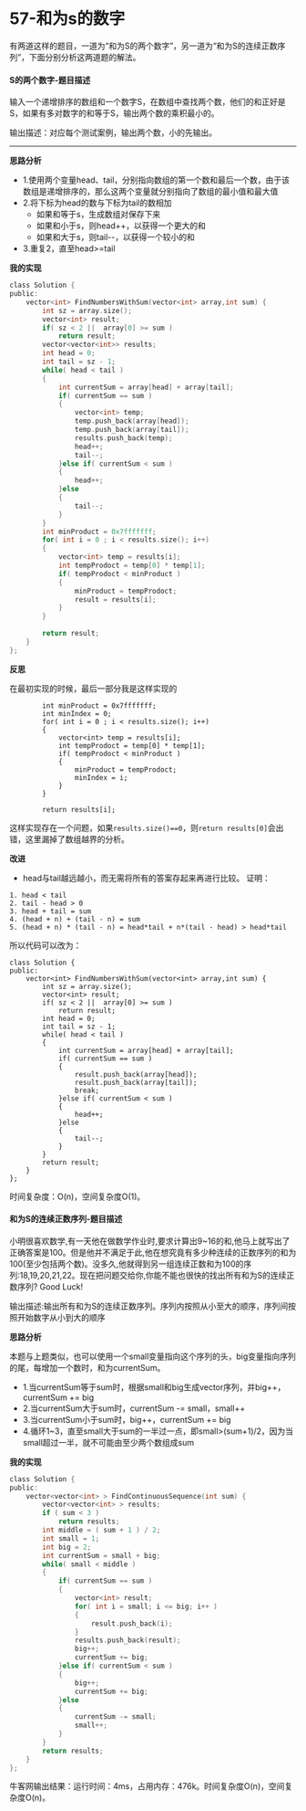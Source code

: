 # 57-和为s的数字

有两道这样的题目，一道为“和为S的两个数字”，另一道为“和为S的连续正数序列”，下面分别分析这两道题的解法。

#### S的两个数字-题目描述

输入一个递增排序的数组和一个数字S，在数组中查找两个数，他们的和正好是S，如果有多对数字的和等于S，输出两个数的乘积最小的。

输出描述：对应每个测试案例，输出两个数，小的先输出。

---

**思路分析**

- 1.使用两个变量head、tail，分别指向数组的第一个数和最后一个数，由于该数组是递增排序的，那么这两个变量就分别指向了数组的最小值和最大值
- 2.将下标为head的数与下标为tail的数相加
  - 如果和等于s，生成数组对保存下来	
  - 如果和小于s，则head++，以获得一个更大的和
  - 如果和大于s，则tail--，以获得一个较小的和
- 3.重复2，直至head>=tail

**我的实现**

```c
class Solution {
public:
    vector<int> FindNumbersWithSum(vector<int> array,int sum) {
        int sz = array.size();
        vector<int> result;
        if( sz < 2 ||  array[0] >= sum )
            return result;
        vector<vector<int>> results;
        int head = 0;
        int tail = sz - 1;
        while( head < tail )
        {
            int currentSum = array[head] + array[tail];
            if( currentSum == sum )
            {
                vector<int> temp;
                temp.push_back(array[head]);
                temp.push_back(array[tail]);
                results.push_back(temp);
                head++;
                tail--;
            }else if( currentSum < sum )
            {
                head++;
            }else
            {
                tail--;
            }
        }
        int minProduct = 0x7fffffff; 
        for( int i = 0 ; i < results.size(); i++)
        {
            vector<int> temp = results[i];
            int tempProdoct = temp[0] * temp[1];
            if( tempProdoct < minProduct )
            {
                minProduct = tempProdoct;
                result = results[i];
            }
        }
        
        return result;
    }
};
```


**反思**

在最初实现的时候，最后一部分我是这样实现的

```
		int minProduct = 0x7fffffff; 
		int minIndex = 0;
        for( int i = 0 ; i < results.size(); i++)
        {
            vector<int> temp = results[i];
            int tempProdoct = temp[0] * temp[1];
            if( tempProdoct < minProduct )
            {
                minProduct = tempProdoct;
                minIndex = i;
            }
        }
        
        return results[i];
```

这样实现存在一个问题，如果`results.size()==0`，则`return results[0]`会出错，这里漏掉了数组越界的分析。

**改进**

-	head与tail越远越小，而无需将所有的答案存起来再进行比较。
		证明：

```
1. head < tail
2. tail - head > 0
3. head + tail = sum
4. (head + n) + (tail - n) = sum
5. (head + n) * (tail - n) = head*tail + n*(tail - head) > head*tail
```

所以代码可以改为：

```
class Solution {
public:
    vector<int> FindNumbersWithSum(vector<int> array,int sum) {
        int sz = array.size();
        vector<int> result;
        if( sz < 2 ||  array[0] >= sum )
            return result;
        int head = 0;
        int tail = sz - 1;
        while( head < tail )
        {
            int currentSum = array[head] + array[tail];
            if( currentSum == sum )
            {
                result.push_back(array[head]);
                result.push_back(array[tail]);
                break;
            }else if( currentSum < sum )
            {
                head++;
            }else
            {
                tail--;
            }
        }
        return result;
    }
};
```

时间复杂度：O(n)，空间复杂度O(1)。

#### 和为S的连续正数序列-题目描述 

小明很喜欢数学,有一天他在做数学作业时,要求计算出9~16的和,他马上就写出了正确答案是100。但是他并不满足于此,他在想究竟有多少种连续的正数序列的和为100(至少包括两个数)。没多久,他就得到另一组连续正数和为100的序列:18,19,20,21,22。现在把问题交给你,你能不能也很快的找出所有和为S的连续正数序列? Good Luck!

输出描述:输出所有和为S的连续正数序列。序列内按照从小至大的顺序，序列间按照开始数字从小到大的顺序

**思路分析**

本题与上题类似，也可以使用一个small变量指向这个序列的头，big变量指向序列的尾，每增加一个数时，和为currentSum。

- 1.当currentSum等于sum时，根据small和big生成vector<int>序列，并big++，currentSum += big
- 2.当currentSum大于sum时，currentSum -= small，small++
- 3.当currentSum小于sum时，big++，currentSum += big
- 4.循环1~3，直至small大于sum的一半过一点，即small>(sum+1)/2，因为当small超过一半，就不可能由至少两个数组成sum

**我的实现**

```c
class Solution {
public:
    vector<vector<int> > FindContinuousSequence(int sum) {
        vector<vector<int> > results;
        if ( sum < 3 )
            return results;
        int middle = ( sum + 1 ) / 2;
        int small = 1;
        int big = 2;
        int currentSum = small + big;
        while( small < middle )
        {
            if( currentSum == sum )
            {
                vector<int> result;
                for( int i = small; i <= big; i++ )
                {
                    result.push_back(i);
                }
                results.push_back(result);
                big++;
                currentSum += big;
            }else if( currentSum < sum )
            {
                big++;
                currentSum += big;
            }else
            {
                currentSum -= small;
                small++;
            }
        }
        return results;
    }
};
```

牛客网输出结果：运行时间：4ms，占用内存：476k。时间复杂度O(n)，空间复杂度O(n)。


